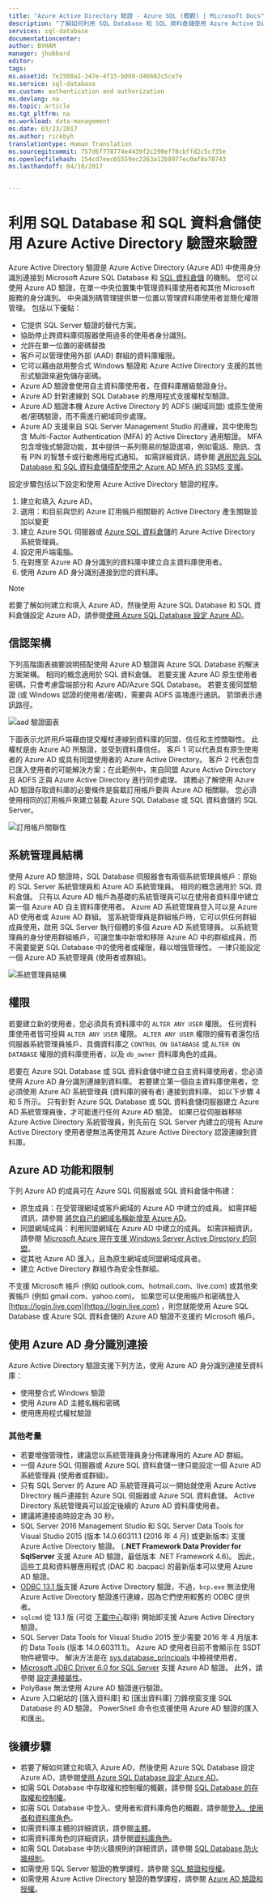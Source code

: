 ```yaml
---
title: "Azure Active Directory 驗證 - Azure SQL (概觀) | Microsoft Docs"
description: "了解如何利用 SQL Database 和 SQL 資料倉儲使用 Azure Active Directory 來驗證"
services: sql-database
documentationcenter: 
author: BYHAM
manager: jhubbard
editor: 
tags: 
ms.assetid: 7e2508a1-347e-4f15-b060-d46602c5ce7e
ms.service: sql-database
ms.custom: authentication and authorization
ms.devlang: na
ms.topic: article
ms.tgt_pltfrm: na
ms.workload: data-management
ms.date: 03/23/2017
ms.author: rickbyh
translationtype: Human Translation
ms.sourcegitcommit: 757d6f778774e4439f2c290ef78cbffd2c5cf35e
ms.openlocfilehash: 154cd7eec65559ec2263a12b8977ec0af0a78743
ms.lasthandoff: 04/10/2017


---
```

# <a name="use-azure-active-directory-authentication-for-authentication-with-sql-database-or-sql-data-warehouse"></a>利用 SQL Database 和 SQL 資料倉儲使用 Azure Active Directory 驗證來驗證
Azure Active Directory 驗證是 Azure Active Directory (Azure AD) 中使用身分識別連接到 Microsoft Azure SQL Database 和 [SQL 資料倉儲](../sql-data-warehouse/sql-data-warehouse-overview-what-is.md) 的機制。 您可以使用 Azure AD 驗證，在單一中央位置集中管理資料庫使用者和其他 Microsoft 服務的身分識別。 中央識別碼管理提供單一位置以管理資料庫使用者並簡化權限管理。 包括以下優點：

* 它提供 SQL Server 驗證的替代方案。
* 協助停止跨資料庫伺服器使用過多的使用者身分識別。
* 允許在單一位置的密碼替換
* 客戶可以管理使用外部 (AAD) 群組的資料庫權限。
* 它可以藉由啟用整合式 Windows 驗證和 Azure Active Directory 支援的其他形式驗證來避免儲存密碼。
* Azure AD 驗證會使用自主資料庫使用者，在資料庫層級驗證身分。
* Azure AD 針對連線到 SQL Database 的應用程式支援權杖型驗證。
* Azure AD 驗證本機 Azure Active Directory 的 ADFS (網域同盟) 或原生使用者/密碼驗證，而不需進行網域同步處理。  
* Azure AD 支援來自 SQL Server Management Studio 的連線，其中使用包含 Multi-Factor Authentication (MFA) 的 Active Directory 通用驗證。  MFA 包含增強式驗證功能，其中提供一系列簡易的驗證選項，例如電話、簡訊、含有 PIN 的智慧卡或行動應用程式通知。 如需詳細資訊，請參閱 [適用於與 SQL Database 和 SQL 資料倉儲搭配使用之 Azure AD MFA 的 SSMS 支援](sql-database-ssms-mfa-authentication.md)。

設定步驟包括以下設定和使用 Azure Active Directory 驗證的程序。

1. 建立和填入 Azure AD。
2. 選用：和目前與您的 Azure 訂用帳戶相關聯的 Active Directory 產生關聯並加以變更
3. 建立 Azure SQL 伺服器或 [Azure SQL 資料倉儲](https://azure.microsoft.com/services/sql-data-warehouse/)的 Azure Active Directory 系統管理員。
4. 設定用戶端電腦。
5. 在對應至 Azure AD 身分識別的資料庫中建立自主資料庫使用者。
6. 使用 Azure AD 身分識別連接到您的資料庫。

> [!NOTE]
> 若要了解如何建立和填入 Azure AD，然後使用 Azure SQL Database 和 SQL 資料倉儲設定 Azure AD，請參閱[使用 Azure SQL Database 設定 Azure AD](sql-database-aad-authentication-configure.md)。
>

## <a name="trust-architecture"></a>信認架構
下列高階圖表摘要說明搭配使用 Azure AD 驗證與 Azure SQL Database 的解決方案架構。 相同的概念適用於 SQL 資料倉儲。 若要支援 Azure AD 原生使用者密碼，只會考慮雲端部分和 Azure AD/Azure SQL Database。 若要支援同盟驗證 (或 Windows 認證的使用者/密碼)，需要與 ADFS 區塊進行通訊。 箭頭表示通訊路徑。

![aad 驗證圖表][1]

下圖表示允許用戶端藉由提交權杖連線到資料庫的同盟、信任和主控關聯性。 此權杖是由 Azure AD 所驗證，並受到資料庫信任。 客戶 1 可以代表具有原生使用者的 Azure AD 或具有同盟使用者的 Azure Active Directory。 客戶 2 代表包含已匯入使用者的可能解決方案；在此範例中，來自同盟 Azure Active Directory 且 ADFS 正與 Azure Active Directory 進行同步處理。 請務必了解使用 Azure AD 驗證存取資料庫的必要條件是裝載訂用帳戶要與 Azure AD 相關聯。 您必須使用相同的訂用帳戶來建立裝載 Azure SQL Database 或 SQL 資料倉儲的 SQL Server。

![訂用帳戶關聯性][2]

## <a name="administrator-structure"></a>系統管理員結構
使用 Azure AD 驗證時，SQL Database 伺服器會有兩個系統管理員帳戶：原始的 SQL Server 系統管理員和 Azure AD 系統管理員。 相同的概念適用於 SQL 資料倉儲。 只有以 Azure AD 帳戶為基礎的系統管理員可以在使用者資料庫中建立第一個 Azure AD 自主資料庫使用者。 Azure AD 系統管理員登入可以是 Azure AD 使用者或 Azure AD 群組。 當系統管理員是群組帳戶時，它可以供任何群組成員使用，啟用 SQL Server 執行個體的多個 Azure AD 系統管理員。 以系統管理員的身分使用群組帳戶，可讓您集中新增和移除 Azure AD 中的群組成員，而不需要變更 SQL Database 中的使用者或權限，藉以增強管理性。 一律只能設定一個 Azure AD 系統管理員 (使用者或群組)。

![系統管理員結構][3]

## <a name="permissions"></a>權限
若要建立新的使用者，您必須具有資料庫中的 `ALTER ANY USER` 權限。 任何資料庫使用者皆可授與 `ALTER ANY USER` 權限。 `ALTER ANY USER` 權限的擁有者還包括伺服器系統管理員帳戶、具備資料庫之 `CONTROL ON DATABASE` 或 `ALTER ON DATABASE` 權限的資料庫使用者，以及 `db_owner` 資料庫角色的成員。

若要在 Azure SQL Database 或 SQL 資料倉儲中建立自主資料庫使用者，您必須使用 Azure AD 身分識別連線到資料庫。 若要建立第一個自主資料庫使用者，您必須使用 Azure AD 系統管理員 (資料庫的擁有者) 連接到資料庫。 如以下步驟 4 和 5 所示。 只有針對 Azure SQL Database 或 SQL 資料倉儲伺服器建立 Azure AD 系統管理員後，才可能進行任何 Azure AD 驗證。 如果已從伺服器移除 Azure Active Directory 系統管理員，則先前在 SQL Server 內建立的現有 Azure Active Directory 使用者便無法再使用其 Azure Active Directory 認證連線到資料庫。

## <a name="azure-ad-features-and-limitations"></a>Azure AD 功能和限制
下列 Azure AD 的成員可在 Azure SQL 伺服器或 SQL 資料倉儲中佈建：

* 原生成員：在受管理網域或客戶網域的 Azure AD 中建立的成員。 如需詳細資訊，請參閱 [將您自己的網域名稱新增至 Azure AD](../active-directory/active-directory-add-domain.md)。
* 同盟網域成員：利用同盟網域在 Azure AD 中建立的成員。 如需詳細資訊，請參閱 [Microsoft Azure 現在支援 Windows Server Active Directory 的同盟](https://azure.microsoft.com/blog/2012/11/28/windows-azure-now-supports-federation-with-windows-server-active-directory/)。
* 從其他 Azure AD 匯入，且為原生網域或同盟網域成員者。
* 建立 Active Directory 群組作為安全性群組。

不支援 Microsoft 帳戶 (例如 outlook.com、hotmail.com、live.com) 或其他來賓帳戶 (例如 gmail.com、yahoo.com)。 如果您可以使用帳戶和密碼登入 [https://login.live.com](https://login.live.com) ，則您就能使用 Azure SQL Database 或 Azure SQL 資料倉儲的 Azure AD 驗證不支援的 Microsoft 帳戶。

## <a name="connecting-using-azure-ad-identities"></a>使用 Azure AD 身分識別連接

Azure Active Directory 驗證支援下列方法，使用 Azure AD 身分識別連接至資料庫：

* 使用整合式 Windows 驗證
* 使用 Azure AD 主體名稱和密碼
* 使用應用程式權杖驗證

### <a name="additional-considerations"></a>其他考量

* 若要增強管理性，建議您以系統管理員身分佈建專用的 Azure AD 群組。   
* 一個 Azure SQL 伺服器或 Azure SQL 資料倉儲一律只能設定一個 Azure AD 系統管理員 (使用者或群組)。   
* 只有 SQL Server 的 Azure AD 系統管理員可以一開始就使用 Azure Active Directory 帳戶連接到 Azure SQL 伺服器或 Azure SQL 資料倉儲。 Active Directory 系統管理員可以設定後續的 Azure AD 資料庫使用者。   
* 建議將連接逾時設定為 30 秒。   
* SQL Server 2016 Management Studio 和 SQL Server Data Tools for Visual Studio 2015 (版本 14.0.60311.1 (2016 年 4 月) 或更新版本) 支援 Azure Active Directory 驗證。 (**.NET Framework Data Provider for SqlServer** 支援 Azure AD 驗證，最低版本 .NET Framework 4.6)。 因此，這些工具和資料層應用程式 (DAC 和 .bacpac) 的最新版本可以使用 Azure AD 驗證。   
* [ODBC 13.1 版](https://www.microsoft.com/download/details.aspx?id=53339)支援 Azure Active Directory 驗證，不過，`bcp.exe` 無法使用 Azure Active Directory 驗證進行連線，因為它們使用較舊的 ODBC 提供者。   
* `sqlcmd` 從 13.1 版 (可從 [下載中心](http://go.microsoft.com/fwlink/?LinkID=825643)取得) 開始即支援 Azure Active Directory 驗證。   
* SQL Server Data Tools for Visual Studio 2015 至少需要 2016 年 4 月版本的 Data Tools (版本 14.0.60311.1)。 Azure AD 使用者目前不會顯示在 SSDT 物件總管中。 解決方法是在 [sys.database_principals](https://msdn.microsoft.com/library/ms187328.aspx) 中檢視使用者。   
* [Microsoft JDBC Driver 6.0 for SQL Server](https://www.microsoft.com/download/details.aspx?id=11774) 支援 Azure AD 驗證。 此外，請參閱 [設定連接屬性](https://msdn.microsoft.com/library/ms378988.aspx)。   
* PolyBase 無法使用 Azure AD 驗證進行驗證。   
* Azure 入口網站的 [匯入資料庫] 和 [匯出資料庫] 刀鋒視窗支援 SQL Database 的 AD 驗證。 PowerShell 命令也支援使用 Azure AD 驗證的匯入和匯出。   

## <a name="next-steps"></a>後續步驟
- 若要了解如何建立和填入 Azure AD，然後使用 Azure SQL Database 設定 Azure AD，請參閱[使用 Azure SQL Database 設定 Azure AD](sql-database-aad-authentication-configure.md)。
- 如需 SQL Database 中存取權和控制權的概觀，請參閱 [SQL Database 的存取權和控制權](sql-database-control-access.md)。
- 如需 SQL Database 中登入、使用者和資料庫角色的概觀，請參閱[登入、使用者和資料庫角色](sql-database-manage-logins.md)。
- 如需資料庫主體的詳細資訊，請參閱[主體](https://msdn.microsoft.com/library/ms181127.aspx)。
- 如需資料庫角色的詳細資訊，請參閱[資料庫角色](https://msdn.microsoft.com/library/ms189121.aspx)。
- 如需 SQL Database 中防火牆規則的詳細資訊，請參閱 [SQL Database 防火牆規則](sql-database-firewall-configure.md)。
- 如需使用 SQL Server 驗證的教學課程，請參閱 [SQL 驗證和授權](sql-database-control-access-sql-authentication-get-started.md)。
- 如需使用 Azure Active Directory 驗證的教學課程，請參閱 [Azure AD 驗證和授權](sql-database-control-access-aad-authentication-get-started.md)。

<!--Image references-->

[1]: ./media/sql-database-aad-authentication/1aad-auth-diagram.png
[2]: ./media/sql-database-aad-authentication/2subscription-relationship.png
[3]: ./media/sql-database-aad-authentication/3admin-structure.png
[4]: ./media/sql-database-aad-authentication/4select-subscription.png
[5]: ./media/sql-database-aad-authentication/5ad-settings-portal.png
[6]: ./media/sql-database-aad-authentication/6edit-directory-select.png
[7]: ./media/sql-database-aad-authentication/7edit-directory-confirm.png
[8]: ./media/sql-database-aad-authentication/8choose-ad.png
[9]: ./media/sql-database-aad-authentication/9ad-settings.png
[10]: ./media/sql-database-aad-authentication/10choose-admin.png
[11]: ./media/sql-database-aad-authentication/11connect-using-int-auth.png
[12]: ./media/sql-database-aad-authentication/12connect-using-pw-auth.png
[13]: ./media/sql-database-aad-authentication/13connect-to-db.png


